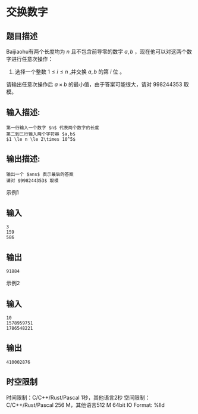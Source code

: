 # 交换数字

## 题目描述

Baijiaohu有两个长度均为 $n$ 且不包含前导零的数字 $a,b$ ，现在他可以对这两个数字进行任意次操作：   
  


  1. 选择一个整数 $1 \le i \le n$ ,并交换 $a,b$ 的第 $i$ 位 。 

  
请输出任意次操作后 $a \times b$ 的最小值，由于答案可能很大，请对 $998244353$ 取模。  


## 输入描述:
    
    
    第一行输入一个数字 $n$ 代表两个数字的长度   
    第二到三行输入两个字符串 $a,b$   
    $1 \le n \le 2\times 10^5$  
    

## 输出描述:
    
    
    输出一个 $ans$ 表示最后的答案   
    请对 $998244353$ 取模  
    

示例1 

## 输入
    
    
    3
    159
    586

## 输出
    
    
    91884

示例2 

## 输入
    
    
    10
    1578959751
    1786548221

## 输出
    
    
    410002876


## 时空限制

时间限制：C/C++/Rust/Pascal 1秒，其他语言2秒
空间限制：C/C++/Rust/Pascal 256 M，其他语言512 M
64bit IO Format: %lld